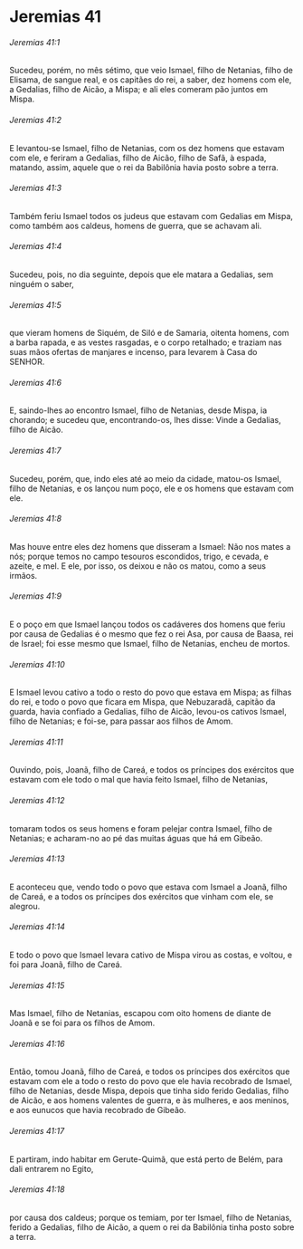 # Jeremias 41

###### Jeremias 41:1

Sucedeu, porém, no mês sétimo, que veio Ismael, filho de Netanias, filho de Elisama, de sangue real, e os capitães do rei, a saber, dez homens com ele, a Gedalias, filho de Aicão, a Mispa; e ali eles comeram pão juntos em Mispa.

###### Jeremias 41:2

E levantou-se Ismael, filho de Netanias, com os dez homens que estavam com ele, e feriram a Gedalias, filho de Aicão, filho de Safã, à espada, matando, assim, aquele que o rei da Babilônia havia posto sobre a terra.

###### Jeremias 41:3

Também feriu Ismael todos os judeus que estavam com Gedalias em Mispa, como também aos caldeus, homens de guerra, que se achavam ali.

###### Jeremias 41:4

Sucedeu, pois, no dia seguinte, depois que ele matara a Gedalias, sem ninguém o saber,

###### Jeremias 41:5

que vieram homens de Siquém, de Siló e de Samaria, oitenta homens, com a barba rapada, e as vestes rasgadas, e o corpo retalhado; e traziam nas suas mãos ofertas de manjares e incenso, para levarem à Casa do SENHOR.

###### Jeremias 41:6

E, saindo-lhes ao encontro Ismael, filho de Netanias, desde Mispa, ia chorando; e sucedeu que, encontrando-os, lhes disse: Vinde a Gedalias, filho de Aicão.

###### Jeremias 41:7

Sucedeu, porém, que, indo eles até ao meio da cidade, matou-os Ismael, filho de Netanias, e os lançou num poço, ele e os homens que estavam com ele.

###### Jeremias 41:8

Mas houve entre eles dez homens que disseram a Ismael: Não nos mates a nós; porque temos no campo tesouros escondidos, trigo, e cevada, e azeite, e mel. E ele, por isso, os deixou e não os matou, como a seus irmãos.

###### Jeremias 41:9

E o poço em que Ismael lançou todos os cadáveres dos homens que feriu por causa de Gedalias é o mesmo que fez o rei Asa, por causa de Baasa, rei de Israel; foi esse mesmo que Ismael, filho de Netanias, encheu de mortos.

###### Jeremias 41:10

E Ismael levou cativo a todo o resto do povo que estava em Mispa; as filhas do rei, e todo o povo que ficara em Mispa, que Nebuzaradã, capitão da guarda, havia confiado a Gedalias, filho de Aicão, levou-os cativos Ismael, filho de Netanias; e foi-se, para passar aos filhos de Amom.

###### Jeremias 41:11

Ouvindo, pois, Joanã, filho de Careá, e todos os príncipes dos exércitos que estavam com ele todo o mal que havia feito Ismael, filho de Netanias,

###### Jeremias 41:12

tomaram todos os seus homens e foram pelejar contra Ismael, filho de Netanias; e acharam-no ao pé das muitas águas que há em Gibeão.

###### Jeremias 41:13

E aconteceu que, vendo todo o povo que estava com Ismael a Joanã, filho de Careá, e a todos os príncipes dos exércitos que vinham com ele, se alegrou.

###### Jeremias 41:14

E todo o povo que Ismael levara cativo de Mispa virou as costas, e voltou, e foi para Joanã, filho de Careá.

###### Jeremias 41:15

Mas Ismael, filho de Netanias, escapou com oito homens de diante de Joanã e se foi para os filhos de Amom.

###### Jeremias 41:16

Então, tomou Joanã, filho de Careá, e todos os príncipes dos exércitos que estavam com ele a todo o resto do povo que ele havia recobrado de Ismael, filho de Netanias, desde Mispa, depois que tinha sido ferido Gedalias, filho de Aicão, e aos homens valentes de guerra, e às mulheres, e aos meninos, e aos eunucos que havia recobrado de Gibeão.

###### Jeremias 41:17

E partiram, indo habitar em Gerute-Quimã, que está perto de Belém, para dali entrarem no Egito,

###### Jeremias 41:18

por causa dos caldeus; porque os temiam, por ter Ismael, filho de Netanias, ferido a Gedalias, filho de Aicão, a quem o rei da Babilônia tinha posto sobre a terra.


